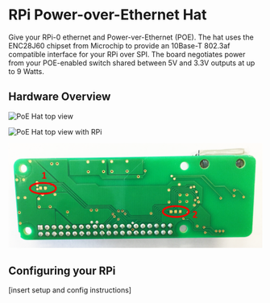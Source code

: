 # RPi Power-over-Ethernet Hat

Give your RPi-0 ethernet and Power-ver-Ethernet (POE).  The hat uses the ENC28J60 chipset from Microchip to provide an 10Base-T 802.3af compatible interface for your RPi over SPI. The board negotiates power from your POE-enabled switch shared between 5V and 3.3V outputs at up to 9 Watts.

## Hardware Overview

![PoE Hat top view](docs/assets/poe-hat-top.png)

![PoE Hat top view with RPi](docs/assets/poe-hat-with-rpi.png)

![PoE Hat bottom view](docs/assets/poe-hat-bottom.png)


## Configuring your RPi

[insert setup and config instructions]